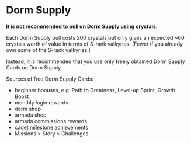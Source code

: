 # Dorm Supply

**It is not recommended to pull on Dorm Supply using crystals.**

Each Dorm Supply pull costs 200 crystals but only gives an expected ~60 crystals worth of value in terms of S-rank valkyries. (Fewer if you already own some of the S-rank valkyries.)

Instead, it is recommended that you use only freely obtained Dorm Supply Cards on Dorm Supply.

Sources of free Dorm Supply Cards:
- beginner bonuses, e.g. Path to Greatness, Level-up Sprint, Growth Boost
- monthly login rewards
- dorm shop
- armada shop
- armada commissions rewards
- cadet milestone achievements
- Missions > Story > Challenges